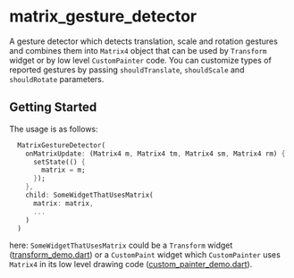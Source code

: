 # matrix_gesture_detector

A gesture detector which detects translation, scale and rotation gestures
and combines them into `Matrix4` object that can be used by `Transform` widget
or by low level `CustomPainter` code. You can customize types of reported
gestures by passing `shouldTranslate`, `shouldScale` and `shouldRotate`
parameters.

## Getting Started

The usage is as follows:

```dart
  MatrixGestureDetector(
    onMatrixUpdate: (Matrix4 m, Matrix4 tm, Matrix4 sm, Matrix4 rm) {
      setState(() {
        matrix = m;
      });
    },
    child: SomeWidgetThatUsesMatrix(
      matrix: matrix,
      ...
    )
  )
```
here: `SomeWidgetThatUsesMatrix` could be a `Transform` widget
([transform_demo.dart](https://github.com/pskink/matrix_gesture_detector/blob/master/example/lib/transform_demo.dart)) or a `CustomPaint` widget which
`CustomPainter` uses `Matrix4` in its low level drawing code
([custom_painter_demo.dart](https://github.com/pskink/matrix_gesture_detector/blob/master/example/lib/custom_painter_demo.dart)).
